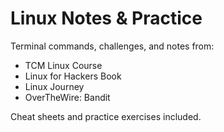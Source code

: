 # Linux Notes & Practice

Terminal commands, challenges, and notes from:

- TCM Linux Course
- Linux for Hackers Book
- Linux Journey
- OverTheWire: Bandit

Cheat sheets and practice exercises included.
